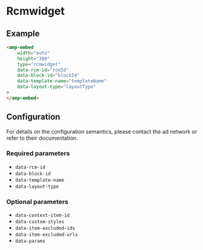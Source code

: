 # Rcmwidget

## Example

```html
<amp-embed
    width="auto"
    height="380"
    type="rcmwidget"
    data-rcm-id="rcmId"
    data-block-id="blockId"
    data-template-name="templateName"
    data-layout-type="layoutType"
>
</amp-embed>
```

## Configuration

For details on the configuration semantics, please contact the ad network or refer to their documentation.

### Required parameters

-   `data-rcm-id`
-   `data-block-id`
-   `data-template-name`
-   `data-layout-type`

### Optional parameters

-   `data-context-item-id`
-   `data-custom-styles`
-   `data-item-excluded-ids`
-   `data-item-excluded-urls`
-   `data-params`
